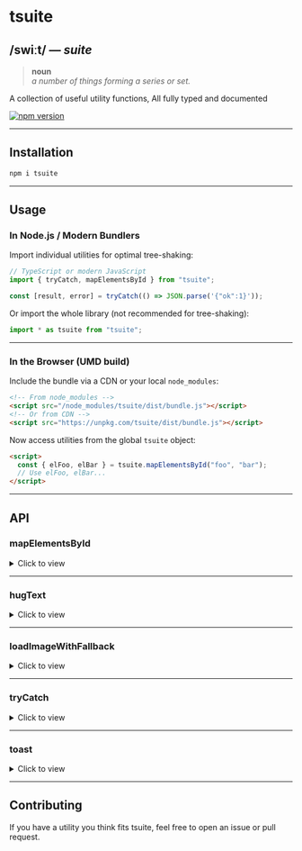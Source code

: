# tsuite

## /swiːt/ &mdash; _suite_

> **noun**  
> _a number of things forming a series or set._

A collection of useful utility functions, All fully typed and documented

[![npm version](https://img.shields.io/npm/v/tsuite.svg)](https://npmjs.com/package/tsuite)

---

## Installation

```bash
npm i tsuite
```

---

## Usage

### In Node.js / Modern Bundlers

Import individual utilities for optimal tree-shaking:

```typescript
// TypeScript or modern JavaScript
import { tryCatch, mapElementsById } from "tsuite";

const [result, error] = tryCatch(() => JSON.parse('{"ok":1}'));
```

Or import the whole library (not recommended for tree-shaking):

```typescript
import * as tsuite from "tsuite";
```

---

### In the Browser (UMD build)

Include the bundle via a CDN or your local `node_modules`:

```html
<!-- From node_modules -->
<script src="/node_modules/tsuite/dist/bundle.js"></script>
<!-- Or from CDN -->
<script src="https://unpkg.com/tsuite/dist/bundle.js"></script>
```

Now access utilities from the global `tsuite` object:

```html
<script>
  const { elFoo, elBar } = tsuite.mapElementsById("foo", "bar");
  // Use elFoo, elBar...
</script>
```

---

## API

### mapElementsById

<details>
<summary>Click to view</summary>

Returns an object mapping each query string to the corresponding `HTMLElement` (or `null`) found by `id`.  
The object keys are in PascalCase and prefixed with `el`.

#### **Signature**

```typescript
mapElementsById(...queries: string[]): {
  [key: string]: HTMLElement | null;
}
```

#### **Example**

```typescript
import { mapElementsById } from "tsuite";

const els = mapElementsById("foo-bar", "baz");
// els.elFooBar -> HTMLElement | null (for id="foo-bar")
// els.elBaz    -> HTMLElement | null (for id="baz")
```

</details>

---

### hugText

<details>
<summary>Click to view</summary>

Shrinks the width of the given HTML element(s) until the text wraps to a new line,  
then restores the width to the minimum value that fits the text on a single line.

#### **Signature**

```typescript
hugText(
  input: HTMLElement | NodeList | HTMLCollection | HTMLElement[]
): void
```

#### **Example**

```typescript
import { hugText } from "tsuite";

const element = document.getElementById("my-text");
hugText(element);
```

</details>

---

### loadImageWithFallback

<details>
<summary>Click to view</summary>

Attempts to load an image via `fetch` and sets it as a data URL on the given `<img>` element.  
Allows you to detect HTTP errors and run custom fallback logic.

#### **Signature**

```typescript
loadImageWithFallback(
  imageElement: HTMLImageElement,
  src: string,
  fallback: ((img: HTMLImageElement, error: any) => void) | string
): void
```

#### **Example**

```typescript
import { loadImageWithFallback } from "tsuite";

const img = document.getElementById("my-img") as HTMLImageElement;

loadImageWithFallback(img, "https://example.com/image.png", (img, error) => {
  img.src = "/fallback.png";
  console.error("Image failed to load:", error);
});
```

</details>

---

### tryCatch

<details>
<summary>Click to view</summary>

A simple utility for handling sync or async errors.  
Returns a tuple: `[result, error]`.

#### **Signature**

```typescript
// For synchronous functions:
const [result, error] = tryCatch(() => doSomething());

// For promises:
const [result, error] = await tryCatch(somePromise);
```

#### **Example**

```typescript
import { tryCatch } from "tsuite";

// Synchronous
const [data, err] = tryCatch(() => JSON.parse('{"ok":1}'));

// Asynchronous
const [result, error] = await tryCatch(fetch("/api/data"));
```

</details>

---

### toast

<details>
<summary>Click to view</summary>

Displays a toast notification in the browser with a given message.
On non-browser environments, falls back to console.log.

#### **Signature**

```typescript
toast(message?: any): void
```

#### **Example**

```typescript
import { toast } from "tsuite";

// Display a simple message
toast("Hello World!");

// Display an object
toast({ status: "success", message: "Operation completed" });
```

</details>

---

## Contributing

If you have a utility you think fits tsuite, feel free to open an issue or pull request.
